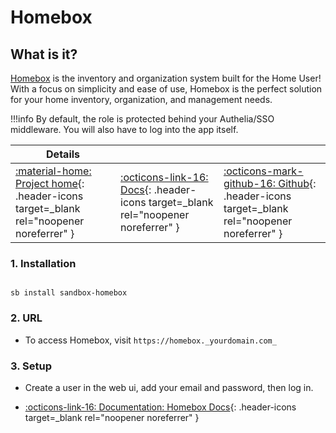 # Homebox

## What is it?

[Homebox](https://hay-kot.github.io/homebox/) is the inventory and organization system built for the Home User! With a focus on simplicity and ease of use, Homebox is the perfect solution for your home inventory, organization, and management needs.

!!!info
    By default, the role is protected behind your Authelia/SSO middleware. You will also have to log into the app itself.

| Details     |             |             |
|-------------|-------------|-------------|
| [:material-home: Project home](https://hay-kot.github.io/homebox/){: .header-icons target=_blank rel="noopener noreferrer" } | [:octicons-link-16: Docs](https://hay-kot.github.io/homebox/quick-start/){: .header-icons target=_blank rel="noopener noreferrer" } | [:octicons-mark-github-16: Github](https://github.com/hay-kot/homebox){: .header-icons target=_blank rel="noopener noreferrer" } |

### 1. Installation

``` shell

sb install sandbox-homebox

```

### 2. URL

- To access Homebox, visit `https://homebox._yourdomain.com_`

### 3. Setup

- Create a user in the web ui, add your email and password, then log in.

- [:octicons-link-16: Documentation: Homebox Docs](https://hay-kot.github.io/homebox/quick-start/){: .header-icons target=_blank rel="noopener noreferrer" }
